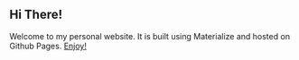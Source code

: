 
## Hi There!

Welcome to my personal website. It is built using Materialize and hosted on Github Pages. [Enjoy!](https://melyxlin.github.io/)

